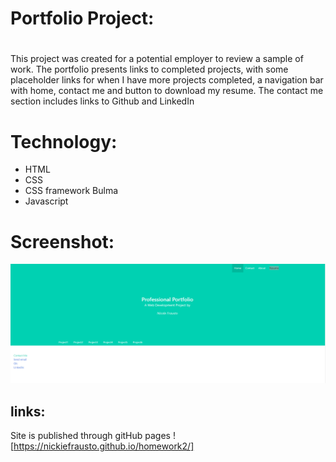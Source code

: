 # Portfolio Project:
#
This project was created for a potential employer to review a sample of work.
The portfolio presents links to completed projects, with some placeholder links for when I have more projects completed, a navigation bar with home, contact me and button to download my resume. 
The contact me section includes links to Github and LinkedIn
#

# Technology:

* HTML
* CSS
* CSS framework Bulma
* Javascript

# Screenshot:
![screenshot](assets\images\Screenshot.png)

## links:
Site is published through gitHub pages 
![https://nickiefrausto.github.io/homework2/]




 